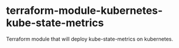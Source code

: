 # terraform-module-kubernetes-kube-state-metrics

Terraform module that will deploy kube-state-metrics on kubernetes.